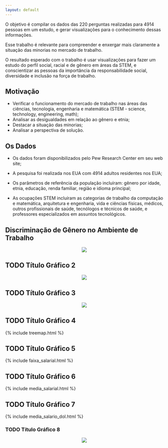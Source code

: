 ```yaml
---
layout: default
---
```


O objetivo é compilar os dados das 220 perguntas realizadas para 4914 pessoas em um estudo, e gerar visualizações para o conhecimento dessas informações.

Esse trabalho é relevante para compreender e enxergar mais claramente a situação das minorias no mercado de trabalho.

O resultado esperado com o trabalho é usar visualizações para fazer um estudo do perfil social, racial e de gênero em áreas da STEM, e conscientizar as pessoas da importância da responsabilidade social, diversidade e inclusão na força de trabalho.

## Motivação

- Verificar o funcionamento do mercado de trabalho nas áreas das ciências, tecnologia, engenharia e matemática (STEM - science, technology, engineering, math);
- Analisar as desigualdades em relação ao gênero e etnia;
- Destacar a situação das minorias;
- Analisar a perspectiva de solução.


## Os Dados

- Os dados foram disponibilizados pelo Pew Research Center em seu web site;

- A pesquisa foi realizada nos EUA com 4914 adultos residentes nos EUA;

- Os parâmetros de referência da população incluíram: gênero por idade, etnia, educação, renda familiar, região e idioma principal;

- As ocupações STEM incluíram as categorias de trabalho da computação e matemática, arquitetura e engenharia, vida e ciências físicas, médicos, outros profissionais de saúde, tecnólogos e técnicos de saúde, e professores especializados em assuntos tecnológicos.

## Discriminação de Gênero no Ambiente de Trabalho


<p align="center">
  <img src="https://github.com/ricardobf/ricardobf.me/blob/visualizacao_de_dados/trabalho_final/_includes/graficos_juntos.png?raw=true">
</p>


## TODO Título Gráfico 2


<p align="center">
  <img src="https://github.com/ricardobf/ricardobf.me/blob/visualizacao_de_dados/trabalho_final/_includes/STEM1.png?raw=true">
</p>


## TODO Título Gráfico 3


<p align="center">
  <img src="https://github.com/ricardobf/ricardobf.me/blob/visualizacao_de_dados/trabalho_final/_includes/STEM2.png?raw=true">
</p>


## TODO Título Gráfico 4

{% include treemap.html %}

## TODO Título Gráfico 5

{% include faixa_salarial.html %}

## TODO Título Gráfico 6

{% include media_salarial.html %}

## TODO Título Gráfico 7

{% include media_salario_dol.html %}

### TODO Título Gráfico 8


<p align="center">
  <img src="https://github.com/ricardobf/ricardobf.me/blob/visualizacao_de_dados/trabalho_final/_includes/ultimo.png?raw=true">
</p>